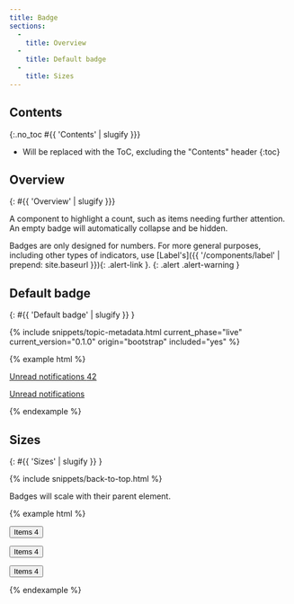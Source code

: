 ```yaml
---
title: Badge
sections:
  -
    title: Overview
  -
    title: Default badge
  -
    title: Sizes
---
```


## Contents
{:.no_toc #{{ 'Contents' | slugify }}}

* Will be replaced with the ToC, excluding the "Contents" header
{:toc}

## Overview
{: #{{ 'Overview' | slugify }}}

A component to highlight a count, such as items needing further attention. An empty badge will automatically
collapse and be hidden.

Badges are only designed for numbers. For more general purposes, including other types of indicators, use
[Label's]({{ '/components/label' | prepend: site.baseurl }}){: .alert-link }.
{: .alert .alert-warning }

## Default badge
{: #{{ 'Default badge' | slugify }} }

{% include snippets/topic-metadata.html current_phase="live" current_version="0.1.0" origin="bootstrap" included="yes" %}

{% example html %}
<p><a href="#">Unread notifications <span class="badge">42</span></a></p>
<!-- Empty badges automatically hide -->
<p><a href="#">Unread notifications <span class="badge"></span></a></p>
{% endexample %}

## Sizes
{: #{{ 'Sizes' | slugify }} }

{% include snippets/back-to-top.html %}

Badges will scale with their parent element.

{% example html %}
<p><button class="btn btn-bsk btn-default btn-sm" type="button">Items <span class="badge">4</span></button></p>
<p><button class="btn btn-bsk btn-default" type="button">Items <span class="badge">4</span></button></p>
<p><button class="btn btn-bsk btn-default btn-lg" type="button">Items <span class="badge">4</span></button></p>
{% endexample %}
